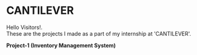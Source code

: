 # CANTILEVER
Hello Visitors!.<br>
These are the projects I made as a part of my internship at 'CANTILEVER'.<br>

<b>Project-1 (Inventory Management System)</b>
